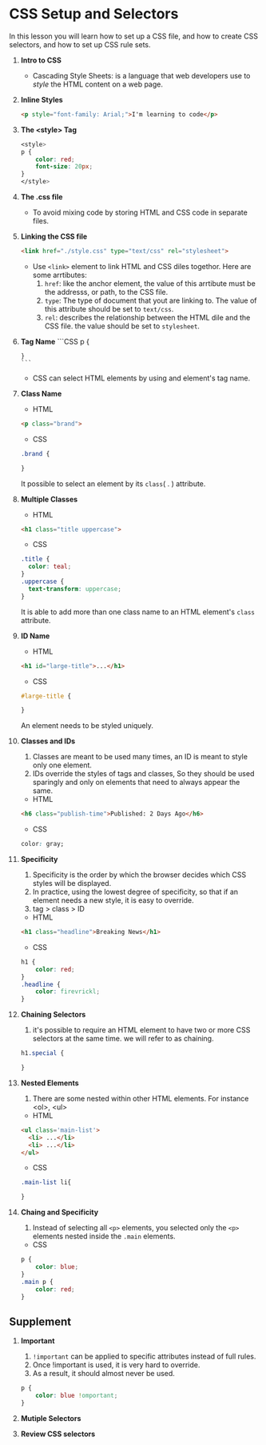 # **CSS Setup and Selectors**

  In this lesson you will learn how to set up a CSS file, and how to create CSS selectors, and how to set up CSS rule sets.
1. **Intro to CSS**
    * Cascading Style Sheets: is a language that web developers use to _style_ the HTML content on a web page.

1. **Inline Styles**
    ```html
    <p style="font-family: Arial;">I'm learning to code</p>
    ```

1. **The \<style> Tag**
   ```CSS
   <style>
   p {
       color: red;
       font-size: 20px;
   }
   </style>
   ```

1. **The .css file**
    * To avoid mixing code by storing HTML and CSS code in separate files.

1. **Linking the CSS file**
     ```HTML
    <link href="./style.css" type="text/css" rel="stylesheet">
    ```
    * Use ```<link>``` element to link HTML and CSS diles togethor. Here are some arrtibutes:
      1. ```href```: like the anchor element, the value of this arrtibute must be the addresss, or path, to the CSS file.
      1. ```type```: The type of document that yout are linking to. The value of this attribute should be set to ```text/css```.
      1. ```rel```: describes the relationship between the HTML dile and the CSS file. the value should be set to ```stylesheet```.

1. **Tag Name**
       ```CSS
       p {

       }
       ```
    * CSS can select HTML elements by using and element's tag name.

1. **Class Name**
    * HTML
     ```HTML
     <p class="brand">
     ```
    * CSS
    ```CSS
    .brand {

    }
    ```
    It possible to select an element by its ```class```( . ) attribute.
1. **Multiple Classes**
    * HTML
    ```HTML
    <h1 class="title uppercase">
    ```
    * CSS
    ```CSS
    .title {
      color: teal;
    }
    .uppercase {
      text-transform: uppercase;
    }
    ```
    It is able to add more than one class name to an HTML element's ```class``` attribute.

1. **ID Name**
    * HTML
    ```HTML
    <h1 id="large-title">...</h1>
    ```
    * CSS
    ```CSS
    #large-title {

    }
    ```
    An element needs to be styled uniquely.

1. **Classes and IDs**
    1. Classes are meant to be used many times, an ID is meant to style only one element.
    1. IDs override the styles of tags and classes, So  they should be used sparingly and only on elements that need to always appear the same.
    * HTML
    ```HTML
    <h6 class="publish-time">Published: 2 Days Ago</h6>
    ```
    * CSS
    ```CSS
    color: gray;
    ```

1. **Specificity**
    1. Specificity is the order by which the browser decides which CSS styles will be displayed.
    1. In practice, using the lowest degree of specificity, so that if an element needs a new style, it is easy to override.
    1. tag > class > ID
    * HTML
    ``` HTML
    <h1 class="headline">Breaking News</h1>
    ```
    * CSS
    ```CSS
    h1 {
        color: red;
    }
    .headline {
        color: firevrickl;
    }
    ```

1. **Chaining Selectors**
    1. it's possible to require an HTML element to have two or more CSS selectors at the same time.  we will refer to as chaining.
    ```css
    h1.special {

    }
    ```

1. **Nested Elements**
    1. There are some nested within other HTML elements. For instance \<ol>, \<ul>
    * HTML
    ```HTML
    <ul class='main-list'>
      <li> ...</li>
      <li> ...</li>
    </ul>
    ```
    * CSS
    ```css
    .main-list li{

    }
    ```

1. **Chaing and Specificity**
    1. Instead of selecting all ```<p>``` elements, you selected only the ```<p>``` elements nested inside the ```.main``` elements.
    * CSS
    ```css
    p {
        color: blue;
    }
    .main p {
        color: red;
    }
    ```

## Supplement

1. **Important**
    1. ```!important``` can be applied to specific attributes instead of full rules.
    1. Once !important is used, it is very hard to override.
    1. As a result, it should almost never be used.
    ```css
    p {
        color: blue !omportant;
    }
    ```

1. **Mutiple Selectors**

1. **Review CSS selectors**

